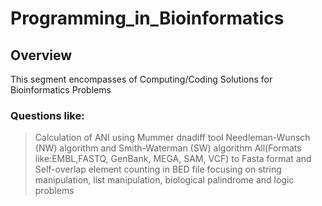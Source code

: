 # Programming_in_Bioinformatics

## Overview

This segment encompasses of Computing/Coding Solutions for Bioinformatics Problems

### Questions like:
>  Calculation of ANI using Mummer dnadiff tool
> Needleman-Wunsch (NW) algorithm and Smith-Waterman (SW) algorithm
> All(Formats like:EMBL,FASTQ, GenBank, MEGA, SAM, VCF) to Fasta format and Self-overlap element counting in BED file
> focusing on string manipulation, list manipulation, biological palindrome and logic problems
